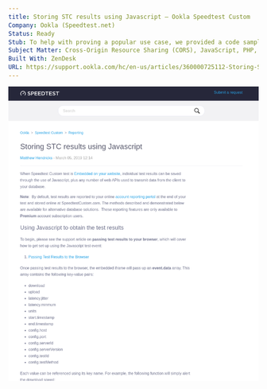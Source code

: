 ```yaml
---
title: Storing STC results using Javascript – Ookla Speedtest Custom
Company: Ookla (Speedtest.net)
Status: Ready
Stub: To help with proving a popular use case, we provided a code sample written in PHP to help demonstrate how data could be exchanged from Javascript to a SQL database.
Subject Matter: Cross-Origin Resource Sharing (CORS), JavaScript, PHP, SQL, XHR
Built With: ZenDesk
URL: https://support.ookla.com/hc/en-us/articles/360000725112-Storing-STC-results-using-Javascript
---
```

![alt text](./img/storing.png)